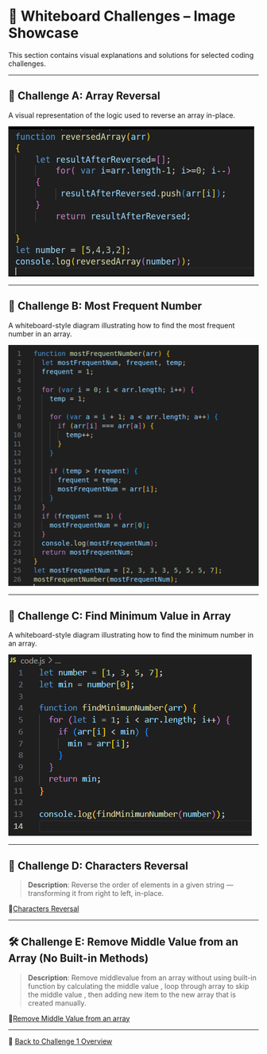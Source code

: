 # 📘 Whiteboard Challenges – Image Showcase

This section contains visual explanations and solutions for selected coding challenges.

---

## 🔁 Challenge A: Array Reversal

A visual representation of the logic used to reverse an array in-place.

![🧠 Array Reversal Code](./whiteboard-challenges/codeChallenges-images/reversedArray-img.png)

---

## 🔢 Challenge B: Most Frequent Number

A whiteboard-style diagram illustrating how to find the most frequent number in an array.

![📊 Most Frequent Number](./whiteboard-challenges/codeChallenges-images/mostFrequentNumber.png)

---


## 🔽 Challenge C: Find Minimum Value in Array

A whiteboard-style diagram illustrating how to find the minimum number in an array.

![📊 Minimum Value](./whiteboard-challenges//codeChallenges-images/minimunNumber-img.PNG)

---

## 🔁 Challenge D: Characters Reversal

> **Description**: Reverse the order of elements in a given string — transforming it from right to left, in-place.

🔗[Characters Reversal](./reverse-characters/README.md)

---

## 🛠 Challenge E: Remove Middle Value from an Array (No Built-in Methods)
> **Description**: Remove middlevalue from an array without using built-in function by calculating the middle value , loop through array to skip the middle value , then adding new item to the new array that is created manually.

🔗[Remove Middle Value from an array](remove-middle-value/README.md)

---

🔗 [Back to Challenge 1 Overview](./whiteboard-challenges/README.md)

